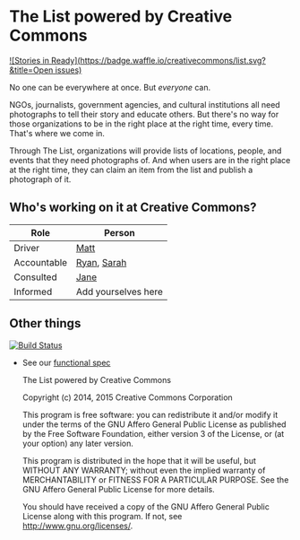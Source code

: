 The List powered by Creative Commons
====================================

[![Stories in Ready](https://badge.waffle.io/creativecommons/list.svg?&title=Open issues)](http://waffle.io/creativecommons/list) 

No one can be everywhere at once. But *everyone* can.

NGOs, journalists, government agencies, and cultural institutions all
need photographs to tell their story and educate others. But there's
no way for those organizations to be in the right place at the right
time, every time. That's where we come in.

Through The List, organizations will provide lists of locations,
people, and events that they need photographs of. And when users are
in the right place at the right time, they can claim an item from the
list and publish a photograph of it.

## Who's working on it at Creative Commons?

| Role  | Person |
| ------------- | ------------- |
| Driver  | [Matt](https://github.com/mattl)  |
| Accountable  | [Ryan](https://github.com/ryanmerkley), [Sarah](http://github.com/sarahpearson) |
| Consulted | [Jane](https://github.com/janeatcc) |
| Informed | Add yourselves here |

## Other things

[![Build Status](https://travis-ci.org/creativecommons/list.svg?branch=master)](https://travis-ci.org/creativecommons/list)

* See our [functional spec](docs/spec.md)

    The List powered by Creative Commons
	
    Copyright (c) 2014, 2015 Creative Commons Corporation

    This program is free software: you can redistribute it and/or
    modify it under the terms of the GNU Affero General Public License
    as published by the Free Software Foundation, either version 3 of
    the License, or (at your option) any later version.

    This program is distributed in the hope that it will be useful,
    but WITHOUT ANY WARRANTY; without even the implied warranty of
    MERCHANTABILITY or FITNESS FOR A PARTICULAR PURPOSE.  See the GNU
    Affero General Public License for more details.

    You should have received a copy of the GNU Affero General Public
    License along with this program.  If not, see
    <http://www.gnu.org/licenses/>.

